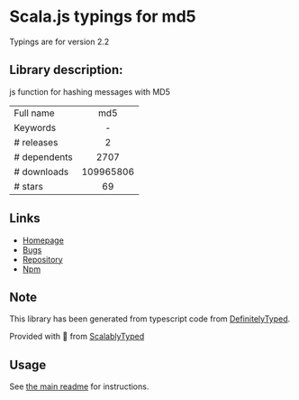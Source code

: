
# Scala.js typings for md5

Typings are for version 2.2

## Library description:
js function for hashing messages with MD5

|                    |                 |
| ------------------ | :-------------: |
| Full name          | md5 |
| Keywords           | - |
| # releases         | 2 |
| # dependents       | 2707 |
| # downloads        | 109965806 |
| # stars            | 69 |

## Links
- [Homepage](https://github.com/pvorb/node-md5#readme)
- [Bugs](https://github.com/pvorb/node-md5/issues)
- [Repository](https://github.com/pvorb/node-md5)
- [Npm](https://www.npmjs.com/package/md5)
    


## Note
This library has been generated from typescript code from [DefinitelyTyped](https://definitelytyped.org).

Provided with :purple_heart: from [ScalablyTyped](https://github.com/oyvindberg/ScalablyTyped)

## Usage
See [the main readme](../../readme.md) for instructions.


